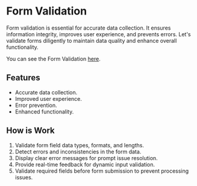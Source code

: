 # Form Validation

Form validation is essential for accurate data collection. It ensures information integrity, improves user experience, and prevents errors. Let's validate forms diligently to maintain data quality and enhance overall functionality.

You can see the Form Validation [here](https://chananelazenkot.github.io/FromList/).

## Features

- Accurate data collection.
- Improved user experience.
- Error prevention.
- Enhanced functionality.

## How is Work

1. Validate form field data types, formats, and lengths.
2. Detect errors and inconsistencies in the form data.
3. Display clear error messages for prompt issue resolution.
4. Provide real-time feedback for dynamic input validation.
5. Validate required fields before form submission to prevent processing issues.
